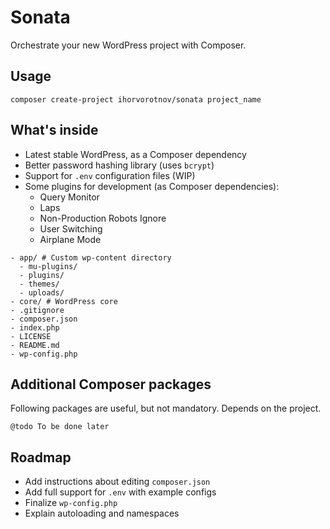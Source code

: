 # Sonata

Orchestrate your new WordPress project with Composer.

## Usage

`composer create-project ihorvorotnov/sonata project_name`

## What's inside

- Latest stable WordPress, as a Composer dependency
- Better password hashing library (uses `bcrypt`)
- Support for `.env` configuration files (WIP)
- Some plugins for development (as Composer dependencies):
	- Query Monitor
	- Laps
	- Non-Production Robots Ignore
	- User Switching
	- Airplane Mode

```
- app/ # Custom wp-content directory
  - mu-plugins/
  - plugins/
  - themes/
  - uploads/
- core/ # WordPress core
- .gitignore
- composer.json
- index.php
- LICENSE
- README.md
- wp-config.php
```

## Additional Composer packages

Following packages are useful, but not mandatory. Depends on the project.

`@todo To be done later`

## Roadmap

- Add instructions about editing `composer.json`
- Add full support for `.env` with example configs
- Finalize `wp-config.php`
- Explain autoloading and namespaces 
